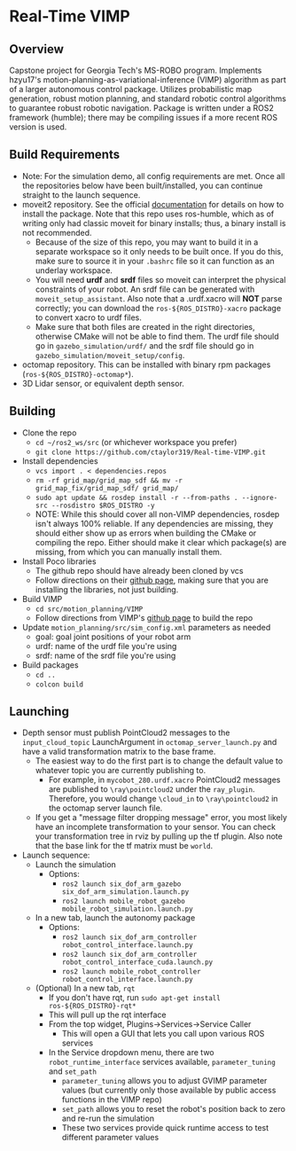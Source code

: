 # Real-Time VIMP
## Overview
Capstone project for Georgia Tech's MS-ROBO program. Implements hzyu17's motion-planning-as-variational-inference (VIMP) algorithm as part of a larger autonomous control package. Utilizes probabilistic map generation, robust motion planning, and standard robotic control algorithms to guarantee robust robotic navigation. Package is written under a ROS2 framework (humble); there may be compiling issues if a more recent ROS version is used.
## Build Requirements
  - Note: For the simulation demo, all config requirements are met. Once all the repositories below have been built/installed, you can continue straight to the launch sequence.
 - moveit2 repository. See the official [documentation](https://moveit.picknik.ai/main/doc/tutorials/getting_started/getting_started.html) for details on how to install the package. Note that this repo uses ros-humble, which as of writing only had classic moveit for binary installs; thus, a binary install is not recommended.
   * Because of the size of this repo, you may want to build it in a separate workspace so it only needs to be built once. If you do this, make sure to source it in your `.bashrc` file so it can function as an underlay workspace.
   * You will need **urdf** and **srdf** files so moveit can interpret the physical constraints of your robot. An srdf file can be generated with `moveit_setup_assistant`. Also note that a .urdf.xacro will **NOT** parse correctly; you can download the `ros-${ROS_DISTRO}-xacro` package to convert xacro to urdf files.
   * Make sure that both files are created in the right directories, otherwise CMake will not be able to find them. The urdf file should go in `gazebo_simulation/urdf/` and the srdf file should go in `gazebo_simulation/moveit_setup/config`.
 - octomap repository. This can be installed with binary rpm packages (`ros-${ROS_DISTRO}-octomap*`).
 - 3D Lidar sensor, or equivalent depth sensor.
## Building
  - Clone the repo
    - `cd ~/ros2_ws/src` (or whichever workspace you prefer)
    - `git clone https://github.com/ctaylor319/Real-time-VIMP.git`
  - Install dependencies
    - `vcs import . < dependencies.repos`
    - `rm -rf grid_map/grid_map_sdf && mv -r grid_map_fix/grid_map_sdf/ grid_map/`
    - `sudo apt update && rosdep install -r --from-paths . --ignore-src --rosdistro $ROS_DISTRO -y`
    - NOTE: While this should cover all non-VIMP dependencies, rosdep isn't always 100% reliable. If any dependencies are missing, they should either show up as errors when building the CMake or compiling the repo. Either should make it clear which package(s) are missing, from which you can manually install them.
  - Install Poco libraries
    - The github repo should have already been cloned by vcs
    - Follow directions on their [github page](https://github.com/pocoproject/poco), making sure that you are installing the libraries, not just building.
  - Build VIMP
    - `cd src/motion_planning/VIMP`
    - Follow directions from VIMP's [github page](https://github.com/hzyu17/VIMP/tree/master) to build the repo
  - Update `motion_planning/src/sim_config.xml` parameters as needed
    - goal: goal joint positions of your robot arm
    - urdf: name of the urdf file you're using
    - srdf: name of the srdf file you're using
  - Build packages
    - `cd ..`
    - `colcon build`

## Launching
  - Depth sensor must publish PointCloud2 messages to the `input_cloud_topic` LaunchArgument in `octomap_server_launch.py` and have a valid transformation matrix to the base frame.
    - The easiest way to do the first part is to change the default value to whatever topic you are currently publishing to.
      - For example, in `mycobot_280.urdf.xacro` PointCloud2 messages are published to `\ray\pointcloud2` under the `ray_plugin`. Therefore, you would change `\cloud_in` to `\ray\pointcloud2` in the octomap server launch file.
    - If you get a "message filter dropping message" error, you most likely have an incomplete transformation to your sensor. You can check your transformation tree in rviz by pulling up the tf plugin. Also note that the base link for the tf matrix must be `world`.
  - Launch sequence:
    - Launch the simulation
      - Options:
        - `ros2 launch six_dof_arm_gazebo six_dof_arm_simulation.launch.py`
        - `ros2 launch mobile_robot_gazebo mobile_robot_simulation.launch.py`
    - In a new tab, launch the autonomy package
      - Options:
        - `ros2 launch six_dof_arm_controller robot_control_interface.launch.py`
        - `ros2 launch six_dof_arm_controller robot_control_interface_cuda.launch.py`
        - `ros2 launch mobile_robot_controller robot_control_interface.launch.py`
    - (Optional) In a new tab, `rqt`
      - If you don't have rqt, run `sudo apt-get install ros-${ROS_DISTRO}-rqt*`
      - This will pull up the rqt interface
      - From the top widget, Plugins->Services->Service Caller
        - This will open a GUI that lets you call upon various ROS services
      - In the Service dropdown menu, there are two `robot_runtime_interface` services available, `parameter_tuning` and `set_path`
        - `parameter_tuning` allows you to adjust GVIMP parameter values (but currently only those available by public access functions in the VIMP repo)
        - `set_path` allows you to reset the robot's position back to zero and re-run the simulation
        - These two services provide quick runtime access to test different parameter values
